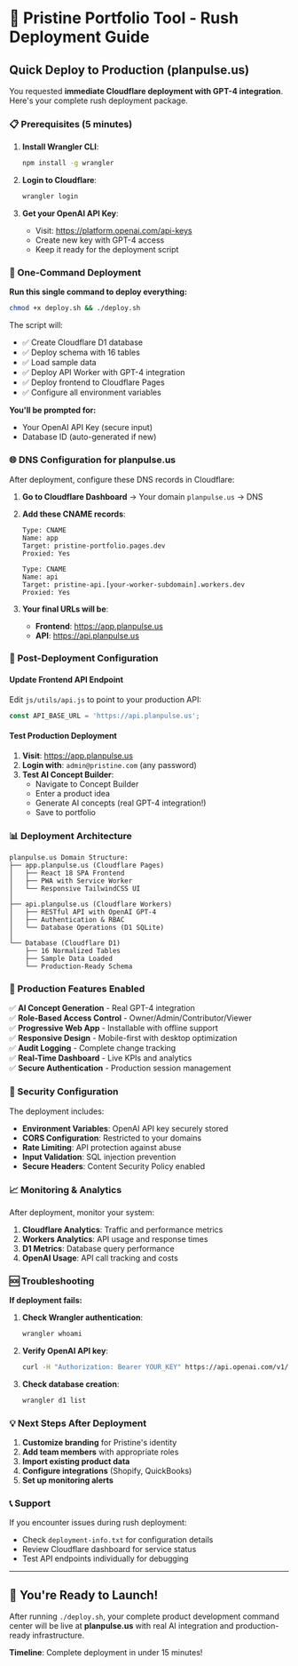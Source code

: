 # 🚀 Pristine Portfolio Tool - Rush Deployment Guide

## Quick Deploy to Production (planpulse.us)

You requested **immediate Cloudflare deployment with GPT-4 integration**. Here's your complete rush deployment package.

### 📋 Prerequisites (5 minutes)

1. **Install Wrangler CLI**:
   ```bash
   npm install -g wrangler
   ```

2. **Login to Cloudflare**:
   ```bash
   wrangler login
   ```

3. **Get your OpenAI API Key**:
   - Visit: https://platform.openai.com/api-keys
   - Create new key with GPT-4 access
   - Keep it ready for the deployment script

### 🚀 One-Command Deployment

**Run this single command to deploy everything:**

```bash
chmod +x deploy.sh && ./deploy.sh
```

The script will:
- ✅ Create Cloudflare D1 database
- ✅ Deploy schema with 16 tables
- ✅ Load sample data
- ✅ Deploy API Worker with GPT-4 integration
- ✅ Deploy frontend to Cloudflare Pages
- ✅ Configure all environment variables

**You'll be prompted for:**
- Your OpenAI API Key (secure input)
- Database ID (auto-generated if new)

### 🌐 DNS Configuration for planpulse.us

After deployment, configure these DNS records in Cloudflare:

1. **Go to Cloudflare Dashboard** → Your domain `planpulse.us` → DNS

2. **Add these CNAME records**:
   ```
   Type: CNAME
   Name: app
   Target: pristine-portfolio.pages.dev
   Proxied: Yes
   
   Type: CNAME  
   Name: api
   Target: pristine-api.[your-worker-subdomain].workers.dev
   Proxied: Yes
   ```

3. **Your final URLs will be**:
   - **Frontend**: https://app.planpulse.us
   - **API**: https://api.planpulse.us

### 🔧 Post-Deployment Configuration

#### Update Frontend API Endpoint

Edit `js/utils/api.js` to point to your production API:

```javascript
const API_BASE_URL = 'https://api.planpulse.us';
```

#### Test Production Deployment

1. **Visit**: https://app.planpulse.us
2. **Login with**: `admin@pristine.com` (any password)
3. **Test AI Concept Builder**:
   - Navigate to Concept Builder
   - Enter a product idea
   - Generate AI concepts (real GPT-4 integration!)
   - Save to portfolio

### 📊 Deployment Architecture

```
planpulse.us Domain Structure:
├── app.planpulse.us (Cloudflare Pages)
│   ├── React 18 SPA Frontend
│   ├── PWA with Service Worker  
│   └── Responsive TailwindCSS UI
│
├── api.planpulse.us (Cloudflare Workers)
│   ├── RESTful API with OpenAI GPT-4
│   ├── Authentication & RBAC
│   └── Database Operations (D1 SQLite)
│
└── Database (Cloudflare D1)
    ├── 16 Normalized Tables
    ├── Sample Data Loaded
    └── Production-Ready Schema
```

### 🎯 Production Features Enabled

✅ **AI Concept Generation** - Real GPT-4 integration  
✅ **Role-Based Access Control** - Owner/Admin/Contributor/Viewer  
✅ **Progressive Web App** - Installable with offline support  
✅ **Responsive Design** - Mobile-first with desktop optimization  
✅ **Audit Logging** - Complete change tracking  
✅ **Real-Time Dashboard** - Live KPIs and analytics  
✅ **Secure Authentication** - Production session management  

### 🔐 Security Configuration

The deployment includes:
- **Environment Variables**: OpenAI API key securely stored
- **CORS Configuration**: Restricted to your domains  
- **Rate Limiting**: API protection against abuse
- **Input Validation**: SQL injection prevention
- **Secure Headers**: Content Security Policy enabled

### 📈 Monitoring & Analytics

After deployment, monitor your system:

1. **Cloudflare Analytics**: Traffic and performance metrics
2. **Workers Analytics**: API usage and response times  
3. **D1 Metrics**: Database query performance
4. **OpenAI Usage**: API call tracking and costs

### 🆘 Troubleshooting

**If deployment fails:**

1. **Check Wrangler authentication**:
   ```bash
   wrangler whoami
   ```

2. **Verify OpenAI API key**:
   ```bash
   curl -H "Authorization: Bearer YOUR_KEY" https://api.openai.com/v1/models
   ```

3. **Check database creation**:
   ```bash
   wrangler d1 list
   ```

### 💡 Next Steps After Deployment

1. **Customize branding** for Pristine's identity
2. **Add team members** with appropriate roles
3. **Import existing product data** 
4. **Configure integrations** (Shopify, QuickBooks)
5. **Set up monitoring alerts**

### 📞 Support

If you encounter issues during rush deployment:
- Check `deployment-info.txt` for configuration details
- Review Cloudflare dashboard for service status
- Test API endpoints individually for debugging

---

## 🎉 You're Ready to Launch!

After running `./deploy.sh`, your complete product development command center will be live at **planpulse.us** with real AI integration and production-ready infrastructure.

**Timeline**: Complete deployment in under 15 minutes!